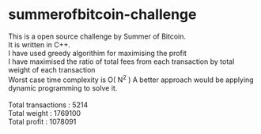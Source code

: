 # summerofbitcoin-challenge
This is a open source challenge by Summer of Bitcoin.<br>
It is written in C++.<br>
I have used greedy algorithim for maximising the profit<br>
I have maximised the ratio of total fees from each transaction by total weight of each transaction<br>
Worst case time complexity is O( N<sup>2</sup> )
A better approach would be applying dynamic programming to solve it.<br>
<br>
Total transactions : 5214<br>
Total weight : 1769100<br>
Total profit : 1078091 
